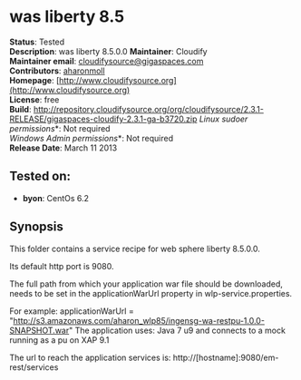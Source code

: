 # was liberty 8.5 

**Status**: Tested  
**Description**: was liberty  8.5.0.0 
**Maintainer**:       Cloudify  
**Maintainer email**: cloudifysource@gigaspaces.com  
**Contributors**:    [aharonmoll](https://github.com/aharonmoll)  
**Homepage**:   [http://www.cloudifysource.org](http://www.cloudifysource.org)  
**License**:      free  
**Build**: http://repository.cloudifysource.org/org/cloudifysource/2.3.1-RELEASE/gigaspaces-cloudify-2.3.1-ga-b3720.zip
**Linux* sudoer permissions**:	Not required  
**Windows* Admin permissions**:  Not required    
**Release Date**: March 11 2013  


Tested on:
--------

* <strong>byon</strong>: CentOs 6.2

Synopsis
--------

This folder contains a service recipe for web sphere liberty 8.5.0.0.

Its default http port is 9080.

The full path from which your application war file should be downloaded, needs to be set in the applicationWarUrl property in wlp-service.properties.

For example:
applicationWarUrl = "http://s3.amazonaws.com/aharon_wlp85/ingensg-wa-restpu-1.0.0-SNAPSHOT.war"
The application uses: Java 7 u9 and connects to a mock running as a pu on XAP 9.1

The url to reach the application services is:
http://[hostname]:9080/em-rest/services
